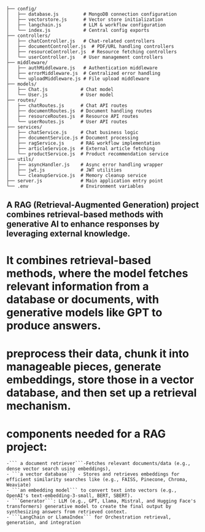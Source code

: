 ```
├── config/
│   ├── database.js         # MongoDB connection configuration
│   ├── vectorstore.js      # Vector store initialization
│   ├── langchain.js        # LLM & workflow configuration
│   └── index.js            # Central config exports
├── controllers/
│   ├── chatController.js   # Chat-related controllers
│   ├── documentController.js  # PDF/URL handling controllers
│   ├── resourceController.js  # Resource fetching controllers
│   └── userController.js   # User management controllers
├── middleware/
│   ├── authMiddleware.js   # Authentication middleware
│   ├── errorMiddleware.js  # Centralized error handling
│   └── uploadMiddleware.js # File upload middleware
├── models/
│   ├── Chat.js            # Chat model
│   └── User.js            # User model
├── routes/
│   ├── chatRoutes.js      # Chat API routes
│   ├── documentRoutes.js  # Document handling routes
│   ├── resourceRoutes.js  # Resource API routes
│   └── userRoutes.js      # User API routes
├── services/
│   ├── chatService.js     # Chat business logic
│   ├── documentService.js # Document processing 
│   ├── ragService.js      # RAG workflow implementation
│   ├── articleService.js  # External article fetching
│   └── productService.js  # Product recommendation service
├── utils/
│   ├── asyncHandler.js    # Async error handling wrapper
│   ├── jwt.js             # JWT utilities
│   └── cleanupService.js  # Memory cleanup service
├── server.js              # Main application entry point
└── .env                   # Environment variables
```
##  A RAG (Retrieval-Augmented Generation) project combines retrieval-based methods with generative AI  to enhance responses by leveraging external knowledge.
#  It combines retrieval-based methods, where the model fetches relevant information from a database    or documents, with generative models like GPT to produce answers. 
# preprocess their data, chunk it into manageable pieces, generate embeddings, store those in a vector database, and then set up a retrieval mechanism.
# components needed for a RAG project:
    -``` a document retriever```-Fetches relevant documents/data (e.g., dense vector search using embeddings),
    - ```a vector database``` - Stores and retrieves embeddings for efficient similarity searches like (e.g., FAISS, Pinecone, Chroma, Weaviate) 
    - ```an embedding model``` to convert text into vectors (e.g., OpenAI's text-embedding-3-small, BERT, SBERT).
    - ```Generator```: LLM (e.g., GPT, Llama, Mistral, and Hugging Face's transformers) generative model to create the final output by synthesizing answers from retrieved context.
    - ```LangChain or LlamaIndex``` for Orchestration retrieval, generation, and integration